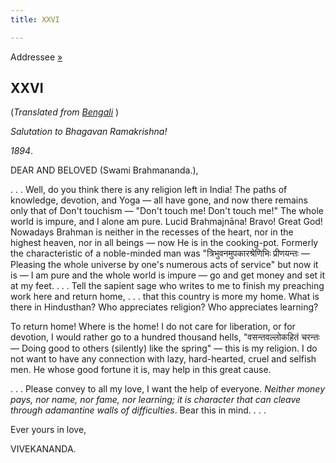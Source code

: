 ```yaml
---
title: XXVI

---
```





  

  
Addressee [»](30_rakhal.htm)

## XXVI

(*Translated from [Bengali](b7151e7026.pdf)* )

*Salutation to Bhagavan Ramakrishna!*

*1894*.

DEAR AND BELOVED (Swami Brahmananda.),

. . . Well, do you think there is any religion left in India! The paths
of knowledge, devotion, and Yoga — all have gone, and now there remains
only that of Don't touchism — "Don't touch me! Don't touch me!" The
whole world is impure, and I alone am pure. Lucid Brahmajnāna! Bravo!
Great God! Nowadays Brahman is neither in the recesses of the heart, nor
in the highest heaven, nor in all beings — now He is in the cooking-pot.
Formerly the characteristic of a noble-minded man was
"त्रिभुवनमुपकारश्रेणिभिः प्रीणयन्तः — Pleasing the whole universe by
one's numerous acts of service" but now it is — I am pure and the whole
world is impure — go and get money and set it at my feet. . . . Tell the
sapient sage who writes to me to finish my preaching work here and
return home, . . . that this country is more my home. What is there in
Hindusthan? Who appreciates religion? Who appreciates learning?

To return home! Where is the home! I do not care for liberation, or for
devotion, I would rather go to a hundred thousand hells,
"वसन्तवल्लोकहितं चरन्तः — Doing good to others (silently) like the
spring" — this is my religion. I do not want to have any connection with
lazy, hard-hearted, cruel and selfish men. He whose good fortune it is,
may help in this great cause.

. . . Please convey to all my love, I want the help of everyone.
*Neither money pays, nor name, nor fame, nor learning; it is character
that can cleave through adamantine walls of difficulties*. Bear this in
mind. . . .

Ever yours in love,

VIVEKANANDA.


